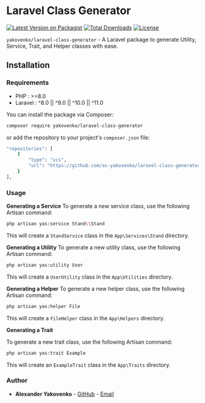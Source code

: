 # Laravel Class Generator

[![Latest Version on Packagist](https://img.shields.io/packagist/v/yakovenko/laravel-class-generator.svg?style=flat-square)](https://packagist.org/packages/yakovenko/laravel-class-generator)
[![Total Downloads](https://img.shields.io/packagist/dt/yakovenko/laravel-class-generator.svg?style=flat-square)](https://packagist.org/packages/yakovenko/laravel-class-generator)
[![License](https://img.shields.io/packagist/l/yakovenko/laravel-class-generator.svg?style=flat-square)](https://opensource.org/licenses/MIT)


`yakovenko/laravel-class-generator` - A Laravel package to generate Utility, Service, Trait, and Helper classes with ease.

## Installation

### Requirements

- PHP               : >=8.0
- Laravel           : ^8.0 || ^9.0 || ^10.0 || ^11.0

You can install the package via Composer:

```bash
composer require yakovenko/laravel-class-generator
```

or add the repository to your project's `composer.json` file:

```bash
"repositories": [
    {
        "type": "vcs",
        "url": "https://github.com/as-yakovenko/laravel-class-generator"
    }
],
```

### Usage

**Generating a Service**
To generate a new service class, use the following Artisan command:

```bash
php artisan yas:service Stand\\Stand
```

This will create a `StandService` class in the `App\Services\Stand` directory.

**Generating a Utility**
To generate a new utility class, use the following Artisan command:

```bash
php artisan yas:utility User
```

This will create a `UserUtility` class in the `App\Utilities` directory.

**Generating a Helper**
To generate a new helper class, use the following Artisan command:

```bash
php artisan yas:helper File
```

This will create a `FileHelper` class in the `App\Helpers` directory.

**Generating a Trait**

To generate a new trait class, use the following Artisan command:

```bash
php artisan yas:trait Example
```

This will create an `ExampleTrait` class in the `App\Traits` directory.

### Author

- **Alexander Yakovenko** - [GitHub](https://github.com/as-yakovenko) - [Email](mailto:paffen.web@gmail.com)